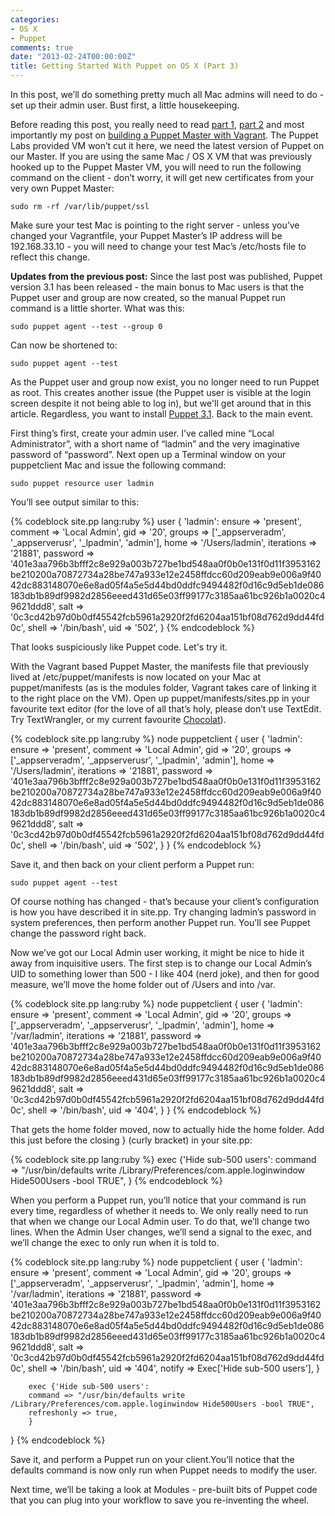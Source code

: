 ```yaml
---
categories:
- OS X
- Puppet
comments: true
date: "2013-02-24T00:00:00Z"
title: Getting Started With Puppet on OS X (Part 3)
---
```

In this post, we’ll do something pretty much all Mac admins will need to do - set up their admin user. Bust first, a little housekeeping.

Before reading this post, you really need to read [part 1](http://grahamgilbert.com/blog/2013/01/25/getting-started-with-puppet-part-1/), [part 2](http://grahamgilbert.com/blog/2013/01/27/getting-started-with-puppet-on-os-x-part-2/) and most importantly my post on [building a Puppet Master with Vagrant](http://grahamgilbert.com/blog/2013/02/13/building-a-test-puppet-master-with-vagrant/). The Puppet Labs provided VM won’t cut it here, we need the latest version of Puppet on our Master. If you are using the same Mac / OS X VM that was previously hooked up to the Puppet Master VM, you will need to run the following command on the client - don’t worry, it will get new certificates from your very own Puppet Master:

	sudo rm -rf /var/lib/puppet/ssl
	
Make sure your test Mac is pointing to the right server - unless you’ve changed your Vagrantfile, your Puppet Master’s IP address will be 192.168.33.10 - you will need to change your test Mac’s /etc/hosts file to reflect this change.

__Updates from the previous post:__ Since the last post was published, Puppet version 3.1 has been released - the main bonus to Mac users is that the Puppet user and group are now created, so the manual Puppet run command is a little shorter. What was this:
	
	sudo puppet agent --test --group 0

Can now be shortened to:

	sudo puppet agent --test
	
As the Puppet user and group now exist, you no longer need to run Puppet as root. This creates another issue (the Puppet user is visible at the login screen despite it not being able to log in), but we'll get around that in this article. Regardless, you want to install [Puppet 3.1](http://downloads.puppetlabs.com/mac/). Back to the main event.

First thing’s first, create your admin user. I’ve called mine “Local Administrator”, with a short name of “ladmin” and the very imaginative password of “password”. Next open up a Terminal window on your puppetclient Mac and issue the following command:

	sudo puppet resource user ladmin
	
You’ll see output similar to this:

{% codeblock site.pp lang:ruby %}
user { 'ladmin':
  ensure     => 'present',
  comment    => 'Local Admin',
  gid        => '20',
  groups     => ['_appserveradm', '_appserverusr', '_lpadmin', 'admin'],
  home       => '/Users/ladmin',
  iterations => '21881',
  password   => '401e3aa796b3bfff2c8e929a003b727be1bd548aa0f0b0e131f0d11f3953162be210200a70872734a28be747a933e12e2458ffdcc60d209eab9e006a9f4042dc883148070e6e8ad05f4a5e5d44bd0ddfc9494482f0d16c9d5eb1de086183db1b89df9982d2856eeed431d65e03ff99177c3185aa61bc926b1a0020c49621ddd8',
  salt       => '0c3cd42b97d0b0df45542fcb5961a2920f2fd6204aa151bf08d762d9dd44fd0c',
  shell      => '/bin/bash',
  uid        => '502',
}
{% endcodeblock %}

That looks suspiciously like Puppet code. Let's try it.

With the Vagrant based Puppet Master, the manifests file that previously lived at /etc/puppet/manifests is now located on your Mac at puppet/manifests (as is the modules folder, Vagrant takes care of linking it to the right place on the VM). Open up puppet/manifests/sites.pp in your favourite text editor (for the love of all that’s holy, please don’t use TextEdit. Try TextWrangler, or my current favourite [Chocolat](http://www.chocolatapp.com/)).

{% codeblock site.pp lang:ruby %}
node puppetclient {
	user { 'ladmin':
  		ensure     => 'present',
  		comment    => 'Local Admin',
  		gid    => '20',
  		groups     => ['_appserveradm', '_appserverusr', '_lpadmin', 'admin'],
  		home       => '/Users/ladmin',
  		iterations => '21881',
  		password   => '401e3aa796b3bfff2c8e929a003b727be1bd548aa0f0b0e131f0d11f3953162be210200a70872734a28be747a933e12e2458ffdcc60d209eab9e006a9f4042dc883148070e6e8ad05f4a5e5d44bd0ddfc9494482f0d16c9d5eb1de086183db1b89df9982d2856eeed431d65e03ff99177c3185aa61bc926b1a0020c49621ddd8',
  		salt       => '0c3cd42b97d0b0df45542fcb5961a2920f2fd6204aa151bf08d762d9dd44fd0c',
  		shell      => '/bin/bash',
  		uid        => '502',
	}
}
{% endcodeblock %}

Save it, and then back on your client perform a Puppet run:

	sudo puppet agent --test
	
Of course nothing has changed - that’s because your client’s configuration is how you have described it in site.pp. Try changing ladmin’s password in system preferences, then perform another Puppet run. You’ll see Puppet change the password right back.

Now we’ve got our Local Admin user working, it might be nice to hide it away from inquisitive users. The first step is to change our Local Admin’s UID to something lower than 500 - I like 404 (nerd joke), and then for good measure, we’ll move the home folder out of /Users and into /var.

{% codeblock site.pp lang:ruby %}
node puppetclient {
	user { 'ladmin':
  		ensure     => 'present',
  		comment    => 'Local Admin',
  		gid        => '20',
  		groups     => ['_appserveradm', '_appserverusr', '_lpadmin', 'admin'],
  		home       => '/var/ladmin',
  		iterations => '21881',
  		password   => '401e3aa796b3bfff2c8e929a003b727be1bd548aa0f0b0e131f0d11f3953162be210200a70872734a28be747a933e12e2458ffdcc60d209eab9e006a9f4042dc883148070e6e8ad05f4a5e5d44bd0ddfc9494482f0d16c9d5eb1de086183db1b89df9982d2856eeed431d65e03ff99177c3185aa61bc926b1a0020c49621ddd8',
  		salt       => '0c3cd42b97d0b0df45542fcb5961a2920f2fd6204aa151bf08d762d9dd44fd0c',
  		shell      => '/bin/bash',
  		uid        => '404',
	}
}
{% endcodeblock %}

That gets the home folder moved, now to actually hide the home folder. Add this just before the closing } (curly bracket) in your site.pp:

{% codeblock site.pp lang:ruby %}
exec {'Hide sub-500 users':
        command => "/usr/bin/defaults write /Library/Preferences/com.apple.loginwindow Hide500Users -bool TRUE",
        }
{% endcodeblock %}

When you perform a Puppet run, you’ll notice that your command is run every time, regardless of whether it needs to. We only really need to run that when we change our Local Admin user. To do that, we’ll change two lines. When the Admin User changes, we’ll send a signal to the exec, and we’ll change the exec to only run when it is told to.

{% codeblock site.pp lang:ruby %}
node puppetclient {
	user { 'ladmin':
  		ensure     => 'present',
  		comment    => 'Local Admin',
		gid        => '20',
  		groups     => ['_appserveradm', '_appserverusr', '_lpadmin', 'admin'],
  		home       => '/var/ladmin',
  		iterations => '21881',
  		password   => '401e3aa796b3bfff2c8e929a003b727be1bd548aa0f0b0e131f0d11f3953162be210200a70872734a28be747a933e12e2458ffdcc60d209eab9e006a9f4042dc883148070e6e8ad05f4a5e5d44bd0ddfc9494482f0d16c9d5eb1de086183db1b89df9982d2856eeed431d65e03ff99177c3185aa61bc926b1a0020c49621ddd8',
  		salt       => '0c3cd42b97d0b0df45542fcb5961a2920f2fd6204aa151bf08d762d9dd44fd0c',
  		shell      => '/bin/bash',
  		uid        => '404',
  		notify     => Exec['Hide sub-500 users'],
	}
	
	    exec {'Hide sub-500 users':
        command => "/usr/bin/defaults write /Library/Preferences/com.apple.loginwindow Hide500Users -bool TRUE",
        refreshonly => true,
        }
}
{% endcodeblock %}

Save it, and perform a Puppet run on your client.You’ll notice that the defaults command is now only run when Puppet needs to modify the user.

Next time, we’ll be taking a look at Modules - pre-built bits of Puppet code that you can plug into your workflow to save you re-inventing the wheel.